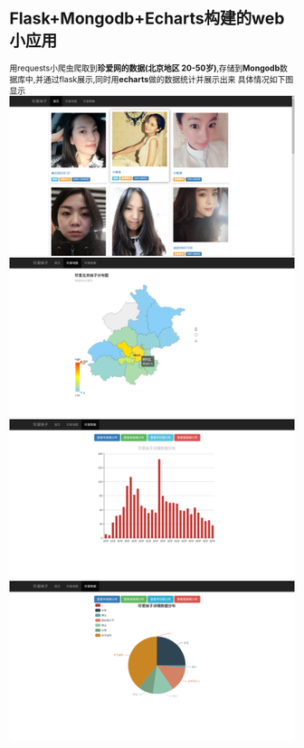 # Flask+Mongodb+Echarts构建的web小应用

用requests小爬虫爬取到<strong>珍爱网的数据(北京地区 20-50岁)</strong>,存储到<strong>Mongodb</strong>数据库中,并通过flask展示,同时用<strong>echarts</strong>做的数据统计并展示出来
具体情况如下图显示
![首页数据展示](https://raw.githubusercontent.com/Fretice/flask-zhenai-mongo-echarts/master/imgs/首页截图.png)
![人员分布地图数据展示](https://raw.githubusercontent.com/Fretice/flask-zhenai-mongo-echarts/master/imgs/人数地图截图.png)
![人员内容数据统计展示](https://raw.githubusercontent.com/Fretice/flask-zhenai-mongo-echarts/master/imgs/数据细分.png)
![人员内容数据统计展示](https://raw.githubusercontent.com/Fretice/flask-zhenai-mongo-echarts/master/imgs/数据细分(1).png)
